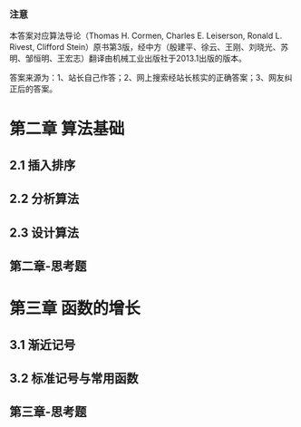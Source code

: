 ### 注意
本答案对应算法导论（Thomas H. Cormen, Charles E. Leiserson, Ronald L. Rivest, Clifford Stein）原书第3版，经中方（殷建平、徐云、王刚、刘晓光、苏明、邹恒明、王宏志）翻译由机械工业出版社于2013.1出版的版本。

答案来源为：1、站长自己作答；2、网上搜索经站长核实的正确答案；3、网友纠正后的答案。

# 第二章 算法基础
## 2.1 插入排序
## 2.2 分析算法
## 2.3 设计算法
## 第二章-思考题

# 第三章 函数的增长
## 3.1 渐近记号
## 3.2 标准记号与常用函数
## 第三章-思考题